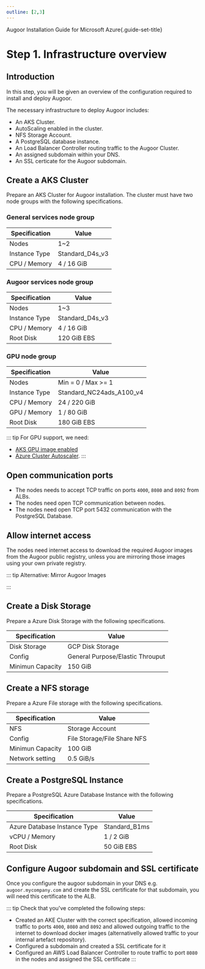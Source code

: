 ```yaml
---
outline: [2,3]
---
```

Augoor Installation Guide for Microsoft Azure{.guide-set-title}

# Step 1. Infrastructure overview
## Introduction
In this step, you will be given an overview of the configuration required to install and deploy Augoor.

The necessary infrastructure to deploy Augoor includes:

* An AKS Cluster.
* AutoScaling enabled in the cluster.
* NFS Storage Account.
* A PostgreSQL database instance.
* An Load Balancer Controller routing traffic to the Augoor Cluster.
* An assigned subdomain within your DNS.
* An SSL certicate for the Augoor subdomain.

## Create a AKS Cluster
Prepare an AKS Cluster for Augoor installation. The cluster must have two node groups with the following specifications.

### General services node group

|Specification| Value |
|---|---|
|Nodes|1~2|
|Instance Type|Standard_D4s_v3|
|CPU / Memory|4 / 16 GiB|
### Augoor services node group

|Specification| Value |
|---|---|
|Nodes|1~3|
|Instance Type|Standard_D4s_v3|
|CPU / Memory|4 / 16 GiB|
|Root Disk|120 GiB EBS|

### GPU node group

|Specification| Value |
|---|---|
|Nodes|Min = 0 / Max >= 1|
|Instance Type|Standard_NC24ads_A100_v4|
|CPU / Memory|24 / 220 GiB|
|GPU / Memory|1 / 80 GiB|
|Root Disk|180 GiB EBS|

::: tip For GPU support, we need: 
* [AKS GPU image enabled](https://learn.microsoft.com/en-us/azure/aks/gpu-cluster)
* [Azure Cluster Autoscaler](https://learn.microsoft.com/en-us/azure/aks/cluster-autoscaler).
:::

## Open communication ports
* The nodes needs to accept TCP traffic on ports `4000`, `8080` and `8092` from ALBs.
* The nodes need open TCP communication between nodes.
* The nodes need open TCP port 5432 communication with the PostgreSQL Database.

## Allow internet access
The nodes need internet access to download the required Augoor images from the Augoor public registry, unless you are mirroring those images using your own private registry.

::: tip Alternative: Mirror Augoor Images
<!--@include: ../parts/mirroring_docker_images.md-->
:::

## Create a Disk Storage
Prepare a Azure Disk Storage with the following specifications.

|Specification| Value |
|---|---|
|Disk Storage|GCP Disk Storage|
|Config|General Purpose/Elastic Throuput|
|Minimun Capacity|150 GiB|


## Create a NFS storage
Prepare a Azure File storage with the following specifications.

|Specification| Value |
|---|---|
|NFS|Storage Account|
|Config|File Storage/File Share NFS |
|Minimun Capacity|100 GiB|
|Network setting|0.5 GiB/s|


## Create a PostgreSQL Instance
Prepare a PostgreSQL Azure Database Instance with the following specifications.

|Specification| Value |
|---|---|
|Azure Database Instance Type|Standard_B1ms|
|vCPU / Memory|1 / 2 GiB|
|Root Disk|50 GiB EBS|

## Configure Augoor subdomain and SSL certificate
Once you configure the augoor subdomain in your DNS e.g. `augoor.mycompany.com` and create the SSL certificate for that subdomain, you will need this certificate to the ALB.


::: tip Check that you've completed the following steps:
- Created an AKE Cluster with the correct specification, allowed incoming traffic to ports `4000`, `8080` and `8092`  and allowed outgoing traffic to the internet to download docker images (alternativelly allowed traffic to your internal artefact repository).
- Configured a subdomain and created a SSL certificate for it
- Configured an AWS Load Balancer Controller to route traffic to port `8080` in the nodes and assigned the SSL certificate
:::
